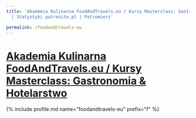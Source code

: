 ```yaml
---
title: 'Akademia Kulinarna FoodAndTravels.eu / Kursy Masterclass: Gastronomia & Hotelarstwo
  | Statystyki patronite.pl | Patromierz'

permalink: /foodandtravels-eu
---
```


# [Akademia Kulinarna FoodAndTravels.eu / Kursy Masterclass: Gastronomia & Hotelarstwo](https://patronite.pl/foodandtravels-eu)

{% include profile.md name="foodandtravels-eu" prefix="f" %}
